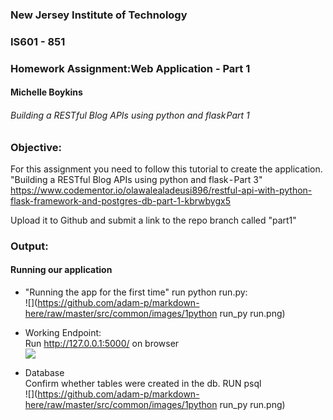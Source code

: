 ### New Jersey Institute of Technology
### IS601 - 851
### Homework Assignment:Web Application - Part 1
#### Michelle Boykins
###### Building a RESTful Blog APIs using python and flask Part 1



### Objective:

For this assignment you need to follow this tutorial to create the application.
"Building a RESTful Blog APIs using python and flask - Part 3"
https://www.codementor.io/olawalealadeusi896/restful-api-with-python-flask-framework-and-postgres-db-part-1-kbrwbygx5

Upload it to Github and submit a link to the repo branch called "part1"



### Output:
#### Running our application  
* "Running the app for the first time" run python run.py:  
![](https://github.com/adam-p/markdown-here/raw/master/src/common/images/1python run_py run.png)


* Working Endpoint:  
Run http://127.0.0.1:5000/ on  browser  
![](https://github.com/shellynj/blog_api/edit/master/2first_endpoint.png)    


* Database   
Confirm whether tables were created in the db. RUN psql  
![](https://github.com/adam-p/markdown-here/raw/master/src/common/images/1python run_py run.png)










